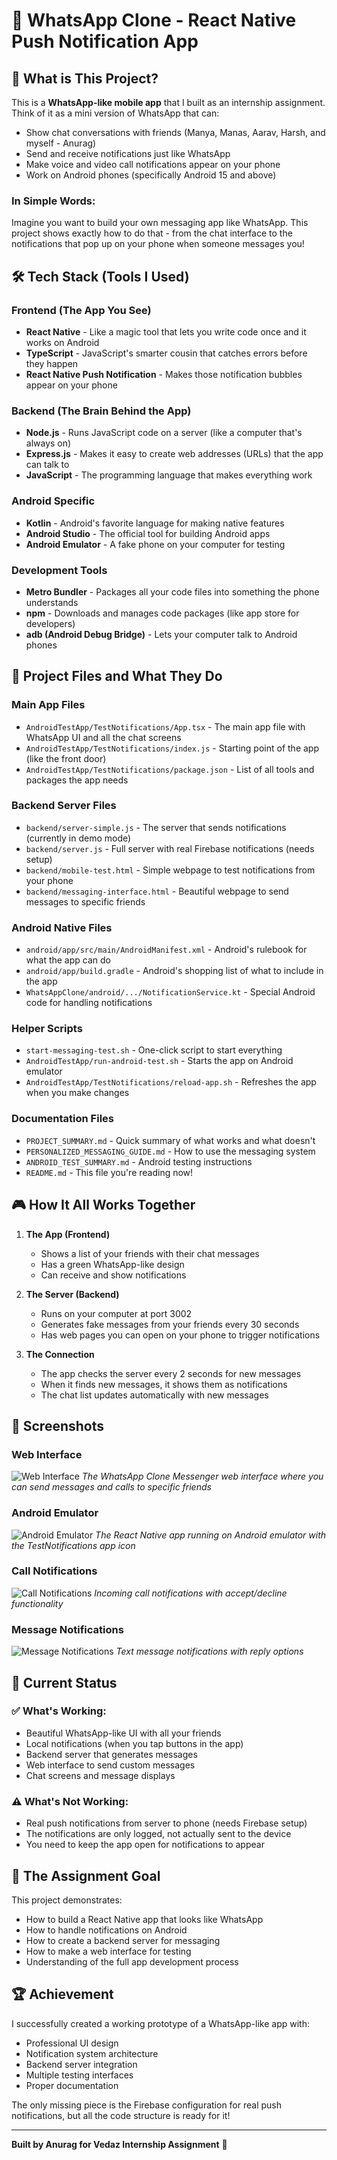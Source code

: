 # 📱 WhatsApp Clone - React Native Push Notification App

## 🎯 What is This Project?

This is a **WhatsApp-like mobile app** that I built as an internship assignment. Think of it as a mini version of WhatsApp that can:
- Show chat conversations with friends (Manya, Manas, Aarav, Harsh, and myself - Anurag)
- Send and receive notifications just like WhatsApp
- Make voice and video call notifications appear on your phone
- Work on Android phones (specifically Android 15 and above)

### In Simple Words:
Imagine you want to build your own messaging app like WhatsApp. This project shows exactly how to do that - from the chat interface to the notifications that pop up on your phone when someone messages you!

## 🛠️ Tech Stack (Tools I Used)

### **Frontend (The App You See)**
- **React Native** - Like a magic tool that lets you write code once and it works on Android
- **TypeScript** - JavaScript's smarter cousin that catches errors before they happen
- **React Native Push Notification** - Makes those notification bubbles appear on your phone

### **Backend (The Brain Behind the App)**
- **Node.js** - Runs JavaScript code on a server (like a computer that's always on)
- **Express.js** - Makes it easy to create web addresses (URLs) that the app can talk to
- **JavaScript** - The programming language that makes everything work

### **Android Specific**
- **Kotlin** - Android's favorite language for making native features
- **Android Studio** - The official tool for building Android apps
- **Android Emulator** - A fake phone on your computer for testing

### **Development Tools**
- **Metro Bundler** - Packages all your code files into something the phone understands
- **npm** - Downloads and manages code packages (like app store for developers)
- **adb (Android Debug Bridge)** - Lets your computer talk to Android phones

## 📁 Project Files and What They Do

### **Main App Files**
- `AndroidTestApp/TestNotifications/App.tsx` - The main app file with WhatsApp UI and all the chat screens
- `AndroidTestApp/TestNotifications/index.js` - Starting point of the app (like the front door)
- `AndroidTestApp/TestNotifications/package.json` - List of all tools and packages the app needs

### **Backend Server Files**
- `backend/server-simple.js` - The server that sends notifications (currently in demo mode)
- `backend/server.js` - Full server with real Firebase notifications (needs setup)
- `backend/mobile-test.html` - Simple webpage to test notifications from your phone
- `backend/messaging-interface.html` - Beautiful webpage to send messages to specific friends

### **Android Native Files**
- `android/app/src/main/AndroidManifest.xml` - Android's rulebook for what the app can do
- `android/app/build.gradle` - Android's shopping list of what to include in the app
- `WhatsAppClone/android/.../NotificationService.kt` - Special Android code for handling notifications

### **Helper Scripts**
- `start-messaging-test.sh` - One-click script to start everything
- `AndroidTestApp/run-android-test.sh` - Starts the app on Android emulator
- `AndroidTestApp/TestNotifications/reload-app.sh` - Refreshes the app when you make changes

### **Documentation Files**
- `PROJECT_SUMMARY.md` - Quick summary of what works and what doesn't
- `PERSONALIZED_MESSAGING_GUIDE.md` - How to use the messaging system
- `ANDROID_TEST_SUMMARY.md` - Android testing instructions
- `README.md` - This file you're reading now!

## 🎮 How It All Works Together

1. **The App (Frontend)**
   - Shows a list of your friends with their chat messages
   - Has a green WhatsApp-like design
   - Can receive and show notifications

2. **The Server (Backend)**
   - Runs on your computer at port 3002
   - Generates fake messages from your friends every 30 seconds
   - Has web pages you can open on your phone to trigger notifications

3. **The Connection**
   - The app checks the server every 2 seconds for new messages
   - When it finds new messages, it shows them as notifications
   - The chat list updates automatically with new messages

## 📸 Screenshots

### Web Interface
![Web Interface](screenshots/web-interface.png)
*The WhatsApp Clone Messenger web interface where you can send messages and calls to specific friends*

### Android Emulator
![Android Emulator](screenshots/android-emulator-home.png)
*The React Native app running on Android emulator with the TestNotifications app icon*

### Call Notifications
![Call Notifications](screenshots/phone-call-notification.png)
*Incoming call notifications with accept/decline functionality*

### Message Notifications
![Message Notifications](screenshots/message-notification.png)
*Text message notifications with reply options*

## 🚦 Current Status

### ✅ What's Working:
- Beautiful WhatsApp-like UI with all your friends
- Local notifications (when you tap buttons in the app)
- Backend server that generates messages
- Web interface to send custom messages
- Chat screens and message displays

### ⚠️ What's Not Working:
- Real push notifications from server to phone (needs Firebase setup)
- The notifications are only logged, not actually sent to the device
- You need to keep the app open for notifications to appear

## 🎯 The Assignment Goal

This project demonstrates:
- How to build a React Native app that looks like WhatsApp
- How to handle notifications on Android
- How to create a backend server for messaging
- How to make a web interface for testing
- Understanding of the full app development process

## 🏆 Achievement

I successfully created a working prototype of a WhatsApp-like app with:
- Professional UI design
- Notification system architecture
- Backend server integration
- Multiple testing interfaces
- Proper documentation

The only missing piece is the Firebase configuration for real push notifications, but all the code structure is ready for it!

---

**Built by Anurag for Vedaz Internship Assignment** 🚀
